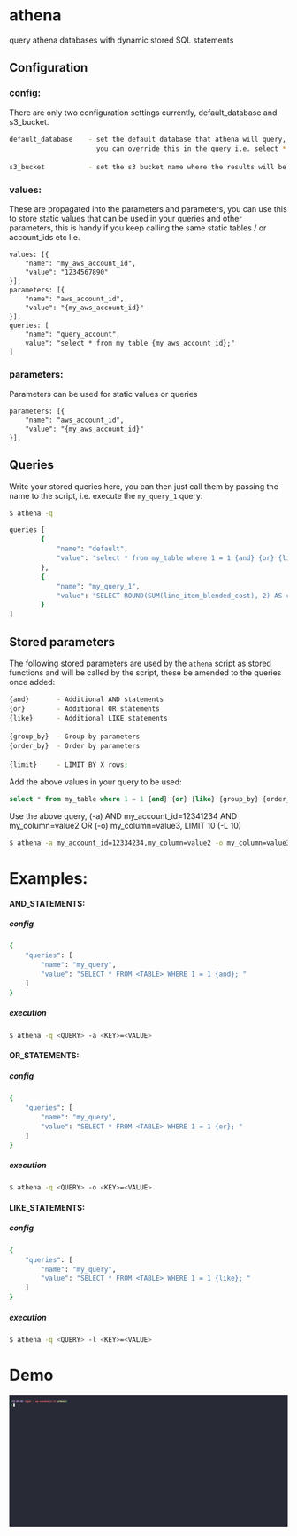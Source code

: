 # athena
query athena databases with dynamic stored SQL statements

## Configuration

### config:
There are only two configuration settings currently, default_database and s3_bucket.
```bash
default_database    - set the default database that athena will query,
                      you can override this in the query i.e. select * from database_name.table_name;

s3_bucket           - set the s3 bucket name where the results will be recored to
```


### values:
These are propagated into the parameters and parameters, you can use this to store static values that can be used in your queries and other parameters, this is handy if you keep calling the same static tables / or account_ids etc
I.e.
```
values: [{
    "name": "my_aws_account_id",
    "value": "1234567890"
}],
parameters: [{
    "name": "aws_account_id",
    "value": "{my_aws_account_id}"
}],
queries: [
    "name": "query_account",
    value": "select * from my_table {my_aws_account_id};"
]
```


### parameters:
Parameters can be used for static values or queries
```
parameters: [{
    "name": "aws_account_id",
    "value": "{my_aws_account_id}"
}],
```


## Queries
Write your stored queries here, you can then just call them by passing the name to the script, i.e. execute the `my_query_1` query:


```bash
$ athena -q 
```

```bash
queries [
        {
            "name": "default",
            "value": "select * from my_table where 1 = 1 {and} {or} {like} {group_by} {order_by} {limit};"
        },
        {
            "name": "my_query_1",
            "value": "SELECT ROUND(SUM(line_item_blended_cost), 2) AS cost, year, month FROM {cost_report_table} WHERE 1 = 1 {year} {and} {or} {test} GROUP BY  year, month HAVING SUM(line_item_blended_cost) > 0 ORDER BY  cost DESC {limit};"
        }
]
```


## Stored parameters

The following stored parameters are used by the `athena` script as stored functions and will be called by the script, these be amended to the queries once added:
```bash
{and}       - Additional AND statements
{or}        - Additional OR statements
{like}      - Additional LIKE statements

{group_by}  - Group by parameters
{order_by}  - Order by parameters

{limit}     - LIMIT BY X rows;
```

Add the above values in your query to be used: 
```sql
select * from my_table where 1 = 1 {and} {or} {like} {group_by} {order_by} {limit};
```

Use the above query, (-a) AND my_account_id=12341234 AND my_column=value2 OR (-o) my_column=value3, LIMIT 10 (-L 10)
```bash
$ athena -a my_account_id=12334234,my_column=value2 -o my_column=value3 -L 10
```

# Examples:
#### AND_STATEMENTS:
##### config
```bash
{
    "queries": [
        "name": "my_query",
        "value": "SELECT * FROM <TABLE> WHERE 1 = 1 {and}; "
    ]  
}
```

##### execution
```bash
$ athena -q <QUERY> -a <KEY>=<VALUE>
```

#### OR_STATEMENTS:
##### config
```bash
{
    "queries": [
        "name": "my_query",
        "value": "SELECT * FROM <TABLE> WHERE 1 = 1 {or}; "
    ]  
}
```

##### execution
```bash
$ athena -q <QUERY> -o <KEY>=<VALUE>
```

#### LIKE_STATEMENTS:
##### config
```bash
{
    "queries": [
        "name": "my_query",
        "value": "SELECT * FROM <TABLE> WHERE 1 = 1 {like}; "
    ]  
}
```

##### execution
```bash
$ athena -q <QUERY> -l <KEY>=<VALUE>
```


# Demo
![Example](./docs/athena_demo.gif)


